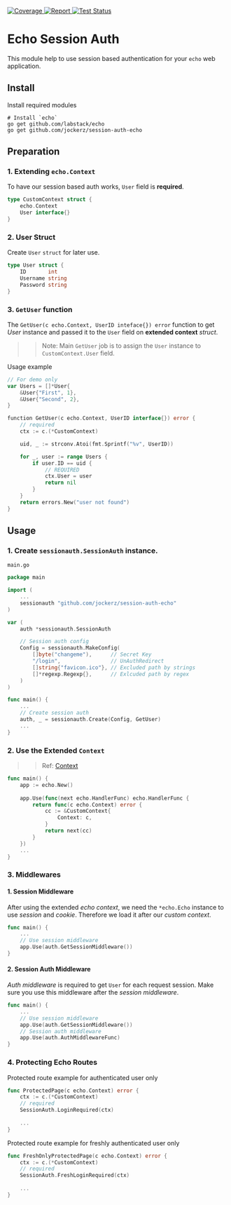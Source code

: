 <p class="center">
  <a href="https://codecov.io/gh/jockerz/echo-session-auth" target="_blank">
    <img src="https://img.shields.io/codecov/c/github/jockerz/echo-session-auth?color=%2334D058" alt="Coverage">
  </a>
  <a href="https://goreportcard.com/report/github.com/jockerz/echo-session-auth" target="_blank">
    <img src="https://goreportcard.com/badge/github.com/jockerz/echo-session-auth" alt="Report">
  </a>
   <a href="https://github.com/jockerz/echo-session-auth/actions">
    <img src='https://github.com/jockerz/echo-session-auth/actions/workflows/go.yml/badge.svg' alt='Test Status'>
  </a>
</p>


# Echo Session Auth

This module help to use session based authentication for your `echo` web application.


## Install

Install required modules
```
# Install `echo`
go get github.com/labstack/echo
go get github.com/jockerz/session-auth-echo
```

## Preparation

### 1. Extending `echo.Context`

To have our session based auth works, `User` field is **required**. 


```go
type CustomContext struct {
    echo.Context
    User interface{}
}
```

### 2. User Struct

Create `User` `struct` for later use.

```go
type User struct {
    ID       int
    Username string
    Password string
}
```

### 3. `GetUser` function

The `GetUser(c echo.Context, UserID inteface{}) error` function to get *User* 
instance and passed it to the `User` field on **extended context** *struct*.


>> Note: Main `GetUser` job is to assign the `User` instance to `CustomContext.User` field.


Usage example
```go
// For demo only
var Users = []*User{
    &User{"First", 1},
    &User{"Second", 2},
}

function GetUser(c echo.Context, UserID interface{}) error {
    // required
	ctx := c.(*CustomContext)

	uid, _ := strconv.Atoi(fmt.Sprintf("%v", UserID))

	for _, user := range Users {
		if user.ID == uid {
            // REQUIRED
			ctx.User = user
			return nil
		}
	}
	return errors.New("user not found")
}
```


## Usage


### 1. Create `sessionauth.SessionAuth` instance.

`main.go`

```go
package main

import (
    ...
    sessionauth "github.com/jockerz/session-auth-echo"
)

var (
    auth *sessionauth.SessionAuth

    // Session auth config
    Config = sessionauth.MakeConfig(
		[]byte("changeme"),      // Secret Key
		"/login",                // UnAuthRedirect
		[]string{"favicon.ico"}, // Excluded path by strings
		[]*regexp.Regexp{},      // Exlcuded path by regex
	)
)

func main() {
    ...
    // Create session auth
	auth, _ = sessionauth.Create(Config, GetUser)
    ...
}
```


### 2. Use the Extended `Context`

>> Ref: [Context](https://echo.labstack.com/guide/context/)

```go
func main() {
    app := echo.New()
    
    app.Use(func(next echo.HandlerFunc) echo.HandlerFunc {
		return func(c echo.Context) error {
			cc := &CustomContext{
				Context: c,
			}
			return next(cc)
		}
	})
    ...
}
```


### 3. Middlewares


#### 1. Session Middleware

After using the extended *echo context*, 
we need the `*echo.Echo` instance to use *session* and *cookie*.
Therefore we load it after our *custom context*.


```go
func main() {
    ...
    // Use session middleware
    app.Use(auth.GetSessionMiddleware())
}
```


#### 2. Session Auth Middleware

*Auth middleware* is required to get `User` for each request session.
Make sure you use this middleware after the *session middleware*.

```go
func main() {
    ...
    // Use session middleware
    app.Use(auth.GetSessionMiddleware())
    // Session auth middleware
    app.Use(auth.AuthMiddlewareFunc)
}
```


### 4. Protecting Echo Routes

Protected route example for authenticated user only

```go
func ProtectedPage(c echo.Context) error {
	ctx := c.(*CustomContext)
    // required
	SessionAuth.LoginRequired(ctx)
    
    ...
}
```

Protected route example for freshly authenticated user only

```go
func FreshOnlyProtectedPage(c echo.Context) error {
	ctx := c.(*CustomContext)
    // required
	SessionAuth.FreshLoginRequired(ctx)
	
    ...
}
```